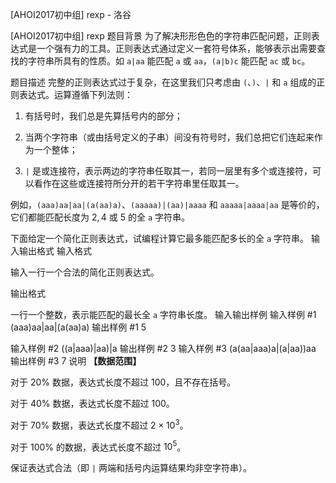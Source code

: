 



[AHOI2017初中组] rexp - 洛谷














[AHOI2017初中组] rexp
题目背景
为了解决形形色色的字符串匹配问题，正则表达式是一个强有力的工具。正则表达式通过定义一套符号体系，能够表示出需要查找的字符串所具有的性质。如 `a|aa` 能匹配 `a` 或 `aa`，`(a|b)c` 能匹配 `ac` 或 `bc`。

题目描述
完整的正则表达式过于复杂，在这里我们只考虑由 `(`、`)`、`|` 和 `a` 组成的正则表达式。运算遵循下列法则：

1. 有括号时，我们总是先算括号内的部分；

2. 当两个字符串（或由括号定义的子串）间没有符号时，我们总把它们连起来作为一个整体；

3. `|` 是或连接符，表示两边的字符串任取其一，若同一层里有多个或连接符，可以看作在这些或连接符所分开的若干字符串里任取其一。

例如，`(aaa)aa|aa|(a(aa)a)`、`(aaaaa)|(aa)|aaaa` 和 `aaaaa|aaaa|aa` 是等价的，它们都能匹配长度为 $2,4$ 或 $5$ 的全 `a` 字符串。

下面给定一个简化正则表达式，试编程计算它最多能匹配多长的全 `a` 字符串。
输入输出格式
输入格式

输入一行一个合法的简化正则表达式。

输出格式

一行一个整数，表示能匹配的最长全 `a` 字符串长度。
输入输出样例
输入样例 #1
(aaa)aa|aa|(a(aa)a)
输出样例 #1
5

输入样例 #2
((a|aaa)|aa)|a
输出样例 #2
3
输入样例 #3
(a(aa|aaa)a|(a|aa))aa
输出样例 #3
7
说明
**【数据范围】**

对于 $20\%$ 数据，表达式长度不超过 $100$，且不存在括号。

对于 $40\%$ 数据，表达式长度不超过 $100$。

对于 $70\%$ 数据，表达式长度不超过 $2 \times 10^3$。

对于 $100\%$ 的数据，表达式长度不超过 $10^5$。

保证表达式合法（即 `|` 两端和括号内运算结果均非空字符串）。






